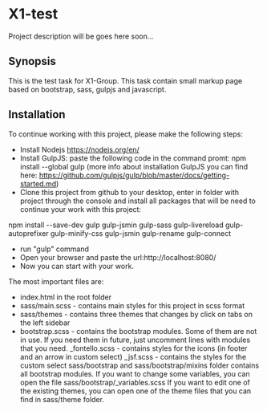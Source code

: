 # X1-test

Project description will be goes here soon...






## Synopsis

This is the test task for X1-Group.
This task contain small markup page based on bootstrap, sass, gulpjs and javascript.


## Installation

To continue working with this project, please make the following steps:
- Install Nodejs https://nodejs.org/en/
- Install GulpJS: paste the following code in the command promt: npm install --global gulp (more info about installation GulpJS you can find here: https://github.com/gulpjs/gulp/blob/master/docs/getting-started.md)
- Clone this project from github to your desktop, enter in folder with project through the console and install all packages that will be need to continue your work with this project:

npm install --save-dev gulp gulp-jsmin gulp-sass gulp-livereload gulp-autoprefixer gulp-minify-css gulp-jsmin gulp-rename gulp-connect 
- run "gulp" command
- Open your browser and paste the url:http://localhost:8080/
- Now you can start with your work.

The most important files are:
- index.html in the root folder 
- sass/main.scss - contains main styles for this project in scss format
- sass/themes - contains three themes that changes by click on tabs on the left sidebar
- bootstrap.scss - contains the bootstrap modules. Some of them are not in use. If you need them in future, just uncomment lines with modules that you need.
_fontello.scss - contains styles for the icons (in footer and an arrow in custom select)
_jsf.scss - contains the styles for the custom select
sass/bootstrap and sass/bootstrap/mixins folder contains all bootstrap modules. If you want to change some variables, you can open the file sass/bootstrap/_variables.scss
If you want to edit one of the existing themes, you can open one of the theme files that you can find in sass/theme folder.

